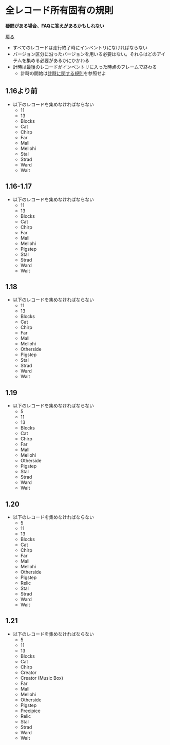 # 全レコード所有固有の規則

**疑問がある場合、[FAQ](https://www.speedrun.com/mcbe/thread/vdv9t)に答えがあるかもしれない**

[戻る](../README.md)

* すべてのレコードは走行終了時にインベントリになければならない
* バージョン区分に沿ったバージョンを用いる必要はない。それらはどのアイテムを集める必要があるかにかかわる
* 計時は最後のレコードがインベントリに入った時点のフレームで終わる
    - 計時の開始は[計時に関する規則](../global/README.md#計時に関する規則)を参照せよ

## 1.16より前

* 以下のレコードを集めなければならない
	- 11
	- 13
	- Blocks
	- Cat
	- Chirp
	- Far
	- Mall
	- Mellohi
	- Stal
	- Strad
	- Ward
	- Wait

## 1.16-1.17

* 以下のレコードを集めなければならない
	- 11
	- 13
	- Blocks
	- Cat
	- Chirp
	- Far
	- Mall
	- Mellohi
	- Pigstep
	- Stal
	- Strad
	- Ward
	- Wait

## 1.18

* 以下のレコードを集めなければならない
	- 11
	- 13
	- Blocks
	- Cat
	- Chirp
	- Far
	- Mall
	- Mellohi
	- Otherside
	- Pigstep
	- Stal
	- Strad
	- Ward
	- Wait

## 1.19

* 以下のレコードを集めなければならない
	- 5
	- 11
	- 13
	- Blocks
	- Cat
	- Chirp
	- Far
	- Mall
	- Mellohi
	- Otherside
	- Pigstep
	- Stal
	- Strad
	- Ward
	- Wait

## 1.20

* 以下のレコードを集めなければならない
	- 5
	- 11
	- 13
	- Blocks
	- Cat
	- Chirp
	- Far
	- Mall
	- Mellohi
	- Otherside
	- Pigstep
	- Relic
	- Stal
	- Strad
	- Ward
	- Wait

## 1.21

* 以下のレコードを集めなければならない
	- 5
	- 11
	- 13
	- Blocks
	- Cat
	- Chirp
	- Creator
	- Creator (Music Box)
	- Far
	- Mall
	- Mellohi
	- Otherside
	- Pigstep
	- Precipice
	- Relic
	- Stal
	- Strad
	- Ward
	- Wait
